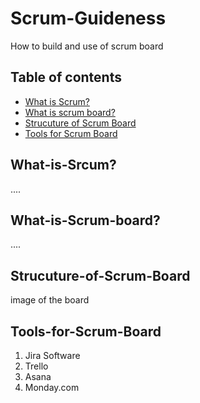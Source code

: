 # Scrum-Guideness
How to build and use of scrum board

## Table of contents
* [What is Scrum?](#What-is-Scrum?)
* [What is scrum board?](#what-is-Scrum-board?)
* [Strucuture of Scrum Board](#Strucuture-of-Scrum-Board)
* [Tools for Scrum Board](#Tools-for-Scrum-Board)

## What-is-Srcum?
....

## What-is-Scrum-board?
....

## Strucuture-of-Scrum-Board
image of the board

## Tools-for-Scrum-Board
1. Jira Software
2. Trello
3. Asana
4. Monday.com

